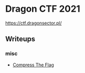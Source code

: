 # Dragon CTF 2021

https://ctf.dragonsector.pl/

## Writeups

### misc

- [Compress The Flag](./misc/compress-the-flag)
